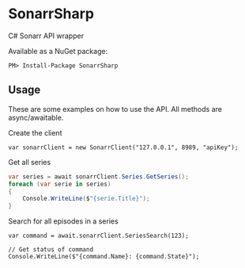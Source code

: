 # SonarrSharp
C# Sonarr API wrapper

Available as a NuGet package:
```
PM> Install-Package SonarrSharp
```

## Usage
These are some examples on how to use the API. All methods are async/awaitable.

Create the client
```
var sonarrClient = new SonarrClient("127.0.0.1", 8989, "apiKey");
```

Get all series
```c#
var series = await sonarrClient.Series.GetSeries();
foreach (var serie in series)
{
    Console.WriteLine($"{serie.Title}");
}
```

Search for all episodes in a series
```
var command = await.sonarrClient.SeriesSearch(123);

// Get status of command
Console.WriteLine($"{command.Name}: {command.State}");
```
